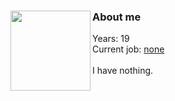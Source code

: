 ### <img src="https://user-images.githubusercontent.com/93148118/150190919-c9ec2962-4caa-41b9-936a-8e63c8c9ad46.png" align="left" height="128" width="128" ></a> About me
Years: 19 <br/>
Current job: [none]() <br/><br/>
I have nothing.
